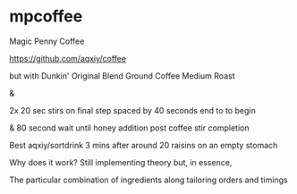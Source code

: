 # mpcoffee
Magic Penny Coffee

https://github.com/aqxiy/coffee

but with Dunkin' Original Blend Ground Coffee Medium Roast

& 

2x 20 sec stirs on final step spaced by 40 seconds end to to begin

& 80 second wait until honey addition post coffee stir completion 

Best aqxiy/sortdrink 3 mins after around 20 raisins on an empty stomach

Why does it work? Still implementing theory but, in essence, 

The particular combination of ingredients along tailoring orders and timings

